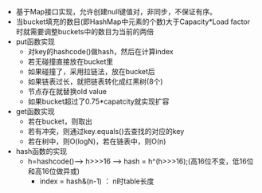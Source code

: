 + 基于Map接口实现，允许创建null键值对，非同步，不保证有序。
+ 当bucket填充的数目(即HashMap中元素的个数)大于Capacity*Load factor时就需要调整buckets中的数目为当前的两倍
+ put函数实现
  + 对key的hashcode()做hash，然后在计算index
  + 若无碰撞直接放在bucket里
  + 如果碰撞了，采用拉链法，放在bucket后
  + 如果链表过长，就把链表转化成红黑树(8个)
  + 节点存在就替换old value
  + 如果bucket超过了0.75*capatcity就实现扩容
+ get函数实现
  + 若在bucket，则取出
  + 若有冲突，则通过key.equals()去查找的对应的key
  + 若在树中，则O(logN)，若在链表中，则O(n)
+ hash函数的实现
  + h=hashcode()——> h>>>16 ——> hash = h^(h>>>16);(高16位不变，低16位和高16位做异或)
    + index = hash&(n-1)   ： n时table长度
  
